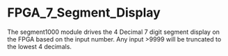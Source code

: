 # FPGA_7_Segment_Display

The segment1000 module drives the 4 Decimal 7 digit segment display on the FPGA based on the input number. 
Any input >9999 will be truncated to the lowest 4 decimals.
